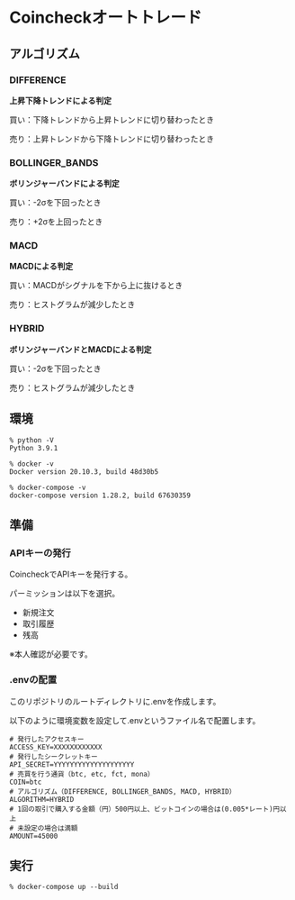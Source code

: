 # Coincheckオートトレード

## アルゴリズム

### DIFFERENCE

**上昇下降トレンドによる判定**

買い：下降トレンドから上昇トレンドに切り替わったとき

売り：上昇トレンドから下降トレンドに切り替わったとき

### BOLLINGER_BANDS

**ボリンジャーバンドによる判定**

買い：-2σを下回ったとき

売り：+2σを上回ったとき

### MACD

**MACDによる判定**

買い：MACDがシグナルを下から上に抜けるとき

売り：ヒストグラムが減少したとき

### HYBRID

**ボリンジャーバンドとMACDによる判定**

買い：-2σを下回ったとき

売り：ヒストグラムが減少したとき

## 環境

```shell  
% python -V
Python 3.9.1

% docker -v
Docker version 20.10.3, build 48d30b5

% docker-compose -v
docker-compose version 1.28.2, build 67630359
```

## 準備

### APIキーの発行

CoincheckでAPIキーを発行する。

パーミッションは以下を選択。

- 新規注文
- 取引履歴
- 残高

※本人確認が必要です。

### .envの配置

このリポジトリのルートディレクトリに.envを作成します。

以下のように環境変数を設定して.envというファイル名で配置します。

```
# 発行したアクセスキー
ACCESS_KEY=XXXXXXXXXXXX
# 発行したシークレットキー
API_SECRET=YYYYYYYYYYYYYYYYYYYY
# 売買を行う通貨（btc, etc, fct, mona）  
COIN=btc  
# アルゴリズム（DIFFERENCE, BOLLINGER_BANDS, MACD, HYBRID）  
ALGORITHM=HYBRID  
# 1回の取引で購入する金額（円）500円以上、ビットコインの場合は(0.005*レート)円以上 
# 未設定の場合は満額 
AMOUNT=45000
```

## 実行

```shell
% docker-compose up --build
```  
